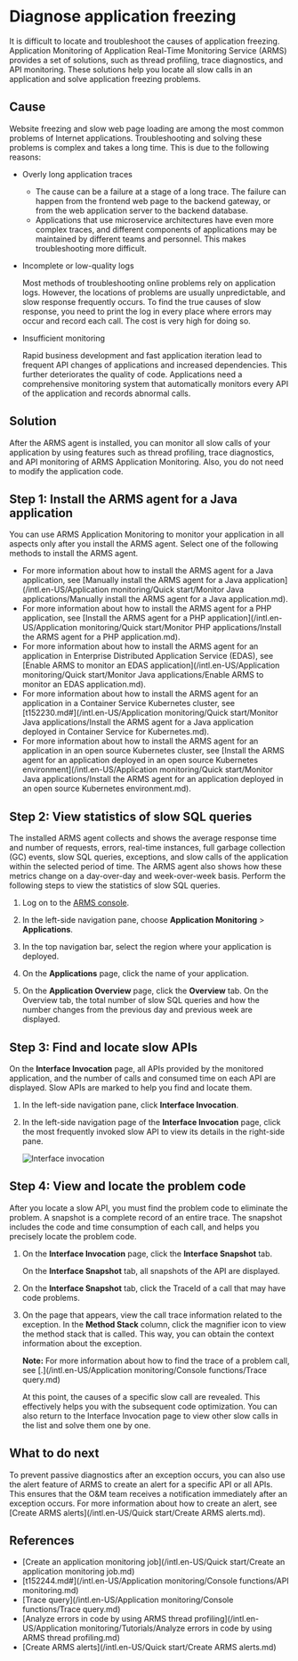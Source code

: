 # Diagnose application freezing

It is difficult to locate and troubleshoot the causes of application freezing. Application Monitoring of Application Real-Time Monitoring Service \(ARMS\) provides a set of solutions, such as thread profiling, trace diagnostics, and API monitoring. These solutions help you locate all slow calls in an application and solve application freezing problems.

## Cause

Website freezing and slow web page loading are among the most common problems of Internet applications. Troubleshooting and solving these problems is complex and takes a long time. This is due to the following reasons:

-   Overly long application traces
    -   The cause can be a failure at a stage of a long trace. The failure can happen from the frontend web page to the backend gateway, or from the web application server to the backend database.
    -   Applications that use microservice architectures have even more complex traces, and different components of applications may be maintained by different teams and personnel. This makes troubleshooting more difficult.
-   Incomplete or low-quality logs

    Most methods of troubleshooting online problems rely on application logs. However, the locations of problems are usually unpredictable, and slow response frequently occurs. To find the true causes of slow response, you need to print the log in every place where errors may occur and record each call. The cost is very high for doing so.

-   Insufficient monitoring

    Rapid business development and fast application iteration lead to frequent API changes of applications and increased dependencies. This further deteriorates the quality of code. Applications need a comprehensive monitoring system that automatically monitors every API of the application and records abnormal calls.


## Solution

After the ARMS agent is installed, you can monitor all slow calls of your application by using features such as thread profiling, trace diagnostics, and API monitoring of ARMS Application Monitoring. Also, you do not need to modify the application code.

## Step 1: Install the ARMS agent for a Java application

You can use ARMS Application Monitoring to monitor your application in all aspects only after you install the ARMS agent. Select one of the following methods to install the ARMS agent.

-   For more information about how to install the ARMS agent for a Java application, see [Manually install the ARMS agent for a Java application](/intl.en-US/Application monitoring/Quick start/Monitor Java applications/Manually install the ARMS agent for a Java application.md).
-   For more information about how to install the ARMS agent for a PHP application, see [Install the ARMS agent for a PHP application](/intl.en-US/Application monitoring/Quick start/Monitor PHP applications/Install the ARMS agent for a PHP application.md).
-   For more information about how to install the ARMS agent for an application in Enterprise Distributed Application Service \(EDAS\), see [Enable ARMS to monitor an EDAS application](/intl.en-US/Application monitoring/Quick start/Monitor Java applications/Enable ARMS to monitor an EDAS application.md).
-   For more information about how to install the ARMS agent for an application in a Container Service Kubernetes cluster, see [t152230.md\#](/intl.en-US/Application monitoring/Quick start/Monitor Java applications/Install the ARMS agent for a Java application deployed in Container Service for Kubernetes.md).
-   For more information about how to install the ARMS agent for an application in an open source Kubernetes cluster, see [Install the ARMS agent for an application deployed in an open source Kubernetes environment](/intl.en-US/Application monitoring/Quick start/Monitor Java applications/Install the ARMS agent for an application deployed in an open source Kubernetes environment.md).

## Step 2: View statistics of slow SQL queries

The installed ARMS agent collects and shows the average response time and number of requests, errors, real-time instances, full garbage collection \(GC\) events, slow SQL queries, exceptions, and slow calls of the application within the selected period of time. The ARMS agent also shows how these metrics change on a day-over-day and week-over-week basis. Perform the following steps to view the statistics of slow SQL queries.

1.  Log on to the [ARMS console](https://arms-ap-southeast-1.console.aliyun.com/#/home).

2.  In the left-side navigation pane, choose **Application Monitoring** \> **Applications**.

3.  In the top navigation bar, select the region where your application is deployed.

4.  On the **Applications** page, click the name of your application.

5.  On the **Application Overview** page, click the **Overview** tab. On the Overview tab, the total number of slow SQL queries and how the number changes from the previous day and previous week are displayed.


## Step 3: Find and locate slow APIs

On the **Interface Invocation** page, all APIs provided by the monitored application, and the number of calls and consumed time on each API are displayed. Slow APIs are marked to help you find and locate them.

1.  In the left-side navigation pane, click **Interface Invocation**.
2.  In the left-side navigation page of the **Interface Invocation** page, click the most frequently invoked slow API to view its details in the right-side pane.

    ![Interface invocation](https://static-aliyun-doc.oss-accelerate.aliyuncs.com/assets/img/en-US/8458342161/p47127.png)


## Step 4: View and locate the problem code

After you locate a slow API, you must find the problem code to eliminate the problem. A snapshot is a complete record of an entire trace. The snapshot includes the code and time consumption of each call, and helps you precisely locate the problem code.

1.  On the **Interface Invocation** page, click the **Interface Snapshot** tab.

    On the **Interface Snapshot** tab, all snapshots of the API are displayed.

2.  On the **Interface Snapshot** tab, click the TraceId of a call that may have code problems.

3.  On the page that appears, view the call trace information related to the exception. In the **Method Stack** column, click the magnifier icon to view the method stack that is called. This way, you can obtain the context information about the exception.

    **Note:** For more information about how to find the trace of a problem call, see [.](/intl.en-US/Application monitoring/Console functions/Trace query.md)

    At this point, the causes of a specific slow call are revealed. This effectively helps you with the subsequent code optimization. You can also return to the Interface Invocation page to view other slow calls in the list and solve them one by one.


## What to do next

To prevent passive diagnostics after an exception occurs, you can also use the alert feature of ARMS to create an alert for a specific API or all APIs. This ensures that the O&M team receives a notification immediately after an exception occurs. For more information about how to create an alert, see [Create ARMS alerts](/intl.en-US/Quick start/Create ARMS alerts.md).

## References

-   [Create an application monitoring job](/intl.en-US/Quick start/Create an application monitoring job.md)
-   [t152244.md\#](/intl.en-US/Application monitoring/Console functions/API monitoring.md)
-   [Trace query](/intl.en-US/Application monitoring/Console functions/Trace query.md)
-   [Analyze errors in code by using ARMS thread profiling](/intl.en-US/Application monitoring/Tutorials/Analyze errors in code by using ARMS thread profiling.md)
-   [Create ARMS alerts](/intl.en-US/Quick start/Create ARMS alerts.md)

